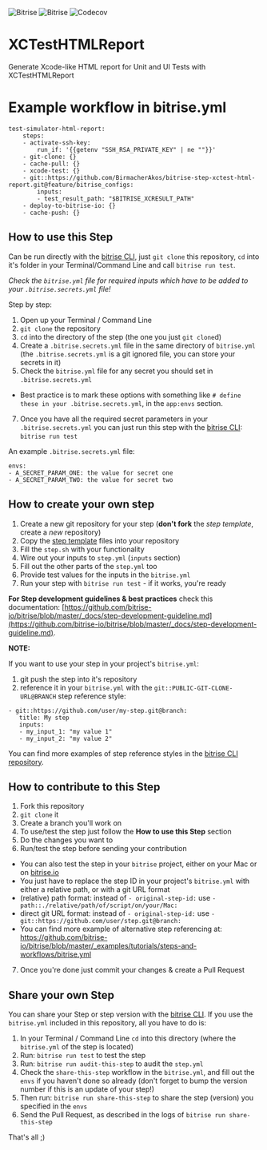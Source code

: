 ![Bitrise](https://img.shields.io/bitrise/dbb0739f4a28d789.svg?token=HI6D8qe117T1G_O9_Wn9ZQ)
![Bitrise](https://img.shields.io/bitrise/dbb0739f4a28d789.svg?token=HI6D8qe117T1G_O9_Wn9ZQ) ![Codecov](https://img.shields.io/codecov/c/github/BirmacherAkos/bitrise-step-xctest-html-report.svg?token=eeb445314cb94bbaa8ac01bc45cb3d37)


# XCTestHTMLReport

Generate Xcode-like HTML report for Unit and UI Tests with XCTestHTMLReport

# Example workflow in bitrise.yml

```
test-simulator-html-report:
    steps:
    - activate-ssh-key:
        run_if: '{{getenv "SSH_RSA_PRIVATE_KEY" | ne ""}}'
    - git-clone: {}
    - cache-pull: {}
    - xcode-test: {}
    - git::https://github.com/BirmacherAkos/bitrise-step-xctest-html-report.git@feature/bitrise_configs:
        inputs:
        - test_result_path: "$BITRISE_XCRESULT_PATH"
    - deploy-to-bitrise-io: {}
    - cache-push: {}
```


## How to use this Step

Can be run directly with the [bitrise CLI](https://github.com/bitrise-io/bitrise),
just `git clone` this repository, `cd` into it's folder in your Terminal/Command Line
and call `bitrise run test`.

*Check the `bitrise.yml` file for required inputs which have to be
added to your `.bitrise.secrets.yml` file!*

Step by step:

1. Open up your Terminal / Command Line
2. `git clone` the repository
3. `cd` into the directory of the step (the one you just `git clone`d)
5. Create a `.bitrise.secrets.yml` file in the same directory of `bitrise.yml`
   (the `.bitrise.secrets.yml` is a git ignored file, you can store your secrets in it)
6. Check the `bitrise.yml` file for any secret you should set in `.bitrise.secrets.yml`
  * Best practice is to mark these options with something like `# define these in your .bitrise.secrets.yml`, in the `app:envs` section.
7. Once you have all the required secret parameters in your `.bitrise.secrets.yml` you can just run this step with the [bitrise CLI](https://github.com/bitrise-io/bitrise): `bitrise run test`

An example `.bitrise.secrets.yml` file:

```
envs:
- A_SECRET_PARAM_ONE: the value for secret one
- A_SECRET_PARAM_TWO: the value for secret two
```

## How to create your own step

1. Create a new git repository for your step (**don't fork** the *step template*, create a *new* repository)
2. Copy the [step template](https://github.com/bitrise-steplib/step-template) files into your repository
3. Fill the `step.sh` with your functionality
4. Wire out your inputs to `step.yml` (`inputs` section)
5. Fill out the other parts of the `step.yml` too
6. Provide test values for the inputs in the `bitrise.yml`
7. Run your step with `bitrise run test` - if it works, you're ready

__For Step development guidelines & best practices__ check this documentation: [https://github.com/bitrise-io/bitrise/blob/master/_docs/step-development-guideline.md](https://github.com/bitrise-io/bitrise/blob/master/_docs/step-development-guideline.md).

**NOTE:**

If you want to use your step in your project's `bitrise.yml`:

1. git push the step into it's repository
2. reference it in your `bitrise.yml` with the `git::PUBLIC-GIT-CLONE-URL@BRANCH` step reference style:

```
- git::https://github.com/user/my-step.git@branch:
   title: My step
   inputs:
   - my_input_1: "my value 1"
   - my_input_2: "my value 2"
```

You can find more examples of step reference styles
in the [bitrise CLI repository](https://github.com/bitrise-io/bitrise/blob/master/_examples/tutorials/steps-and-workflows/bitrise.yml#L65).

## How to contribute to this Step

1. Fork this repository
2. `git clone` it
3. Create a branch you'll work on
4. To use/test the step just follow the **How to use this Step** section
5. Do the changes you want to
6. Run/test the step before sending your contribution
  * You can also test the step in your `bitrise` project, either on your Mac or on [bitrise.io](https://www.bitrise.io)
  * You just have to replace the step ID in your project's `bitrise.yml` with either a relative path, or with a git URL format
  * (relative) path format: instead of `- original-step-id:` use `- path::./relative/path/of/script/on/your/Mac:`
  * direct git URL format: instead of `- original-step-id:` use `- git::https://github.com/user/step.git@branch:`
  * You can find more example of alternative step referencing at: https://github.com/bitrise-io/bitrise/blob/master/_examples/tutorials/steps-and-workflows/bitrise.yml
7. Once you're done just commit your changes & create a Pull Request


## Share your own Step

You can share your Step or step version with the [bitrise CLI](https://github.com/bitrise-io/bitrise). If you use the `bitrise.yml` included in this repository, all you have to do is:

1. In your Terminal / Command Line `cd` into this directory (where the `bitrise.yml` of the step is located)
1. Run: `bitrise run test` to test the step
1. Run: `bitrise run audit-this-step` to audit the `step.yml`
1. Check the `share-this-step` workflow in the `bitrise.yml`, and fill out the
   `envs` if you haven't done so already (don't forget to bump the version number if this is an update
   of your step!)
1. Then run: `bitrise run share-this-step` to share the step (version) you specified in the `envs`
1. Send the Pull Request, as described in the logs of `bitrise run share-this-step`

That's all ;)
